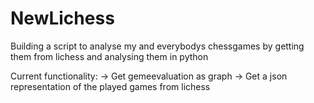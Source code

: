 # NewLichess
Building a script to analyse my and everybodys chessgames by getting them from lichess and analysing them in python 

Current functionality:
-> Get gemeevaluation as graph 
-> Get a json representation of the played games from lichess
